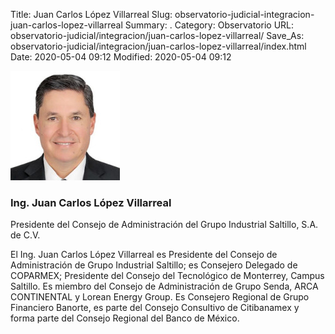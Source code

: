 Title: Juan Carlos López Villarreal
Slug: observatorio-judicial-integracion-juan-carlos-lopez-villarreal
Summary: .
Category: Observatorio
URL: observatorio-judicial/integracion/juan-carlos-lopez-villarreal/
Save_As: observatorio-judicial/integracion/juan-carlos-lopez-villarreal/index.html
Date: 2020-05-04 09:12
Modified: 2020-05-04 09:12


![Ing. Juan Carlos López Villarreal](foto.jpg)

### Ing. Juan Carlos López Villarreal

Presidente del Consejo de Administración del Grupo Industrial Saltillo, S.A. de C.V.

El Ing. Juan Carlos López Villarreal es Presidente del Consejo de Administración de Grupo Industrial Saltillo; es Consejero Delegado de COPARMEX; Presidente del Consejo del Tecnológico de Monterrey, Campus Saltillo. Es miembro del Consejo de Administración de Grupo Senda, ARCA CONTINENTAL y Lorean Energy Group. Es Consejero Regional de Grupo Financiero Banorte, es parte del Consejo Consultivo de Citibanamex y forma parte del Consejo Regional del Banco de México.



